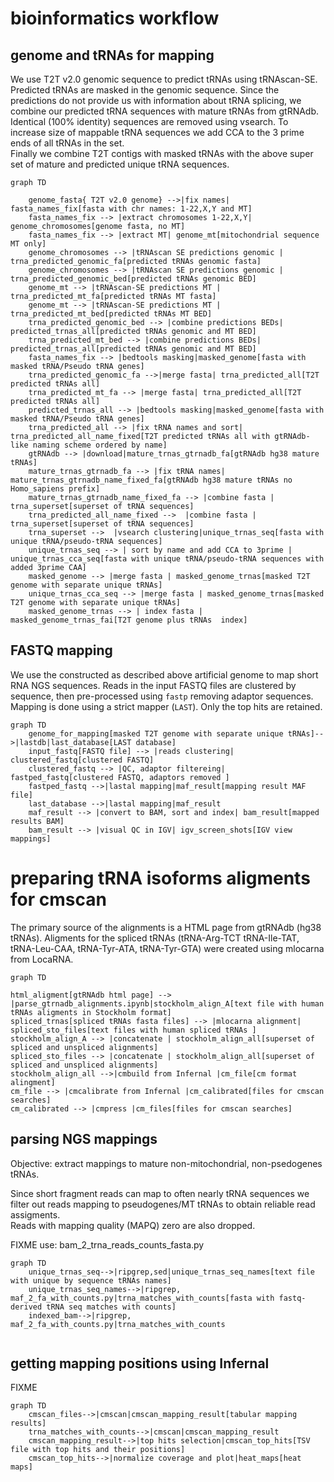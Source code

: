 # bioinformatics workflow


## genome and tRNAs for mapping

We use T2T v2.0 genomic sequence to predict tRNAs using tRNAscan-SE. Predicted tRNAs are masked in the genomic sequence. 
Since the predictions do not provide us with information about tRNA splicing, we combine our predicted tRNA sequences with mature tRNAs from gtRNAdb.
Identical (100% identity) sequences are removed using vsearch.
To increase size of mappable tRNA sequences we add CCA to the 3 prime ends of all tRNAs in the set.  
Finally we combine  T2T contigs with masked tRNAs with the above super set of mature and predicted unique tRNA sequences.

```mermaid
graph TD

    genome_fasta{ T2T v2.0 genome} -->|fix names| fasta_names_fix[fasta with chr names: 1-22,X,Y and MT]
    fasta_names_fix --> |extract chromosomes 1-22,X,Y| genome_chromosomes[genome fasta, no MT]
    fasta_names_fix --> |extract MT| genome_mt[mitochondrial sequence MT only]
    genome_chromosomes --> |tRNAscan SE predictions genomic | trna_predicted_genomic_fa[predicted tRNAs genomic fasta]
    genome_chromosomes --> |tRNAscan SE predictions genomic | trna_predicted_genomic_bed[predicted tRNAs genomic BED]
    genome_mt --> |tRNAscan-SE predictions MT | trna_predicted_mt_fa[predicted tRNAs MT fasta]
    genome_mt --> |tRNAscan-SE predictions MT | trna_predicted_mt_bed[predicted tRNAs MT BED]
    trna_predicted_genomic_bed --> |combine predictions BEDs| predicted_trnas_all[predicted tRNAs genomic and MT BED]
    trna_predicted_mt_bed --> |combine predictions BEDs| predicted_trnas_all[predicted tRNAs genomic and MT BED]
    fasta_names_fix --> |bedtools masking|masked_genome[fasta with masked tRNA/Pseudo tRNA genes]
    trna_predicted_genomic_fa -->|merge fasta| trna_predicted_all[T2T predicted tRNAs all]
    trna_predicted_mt_fa --> |merge fasta| trna_predicted_all[T2T predicted tRNAs all]
    predicted_trnas_all --> |bedtools masking|masked_genome[fasta with masked tRNA/Pseudo tRNA genes]
    trna_predicted_all --> |fix tRNA names and sort| trna_predicted_all_name_fixed[T2T predicted tRNAs all with gtRNAdb-like naming scheme ordered by name]
    gtRNAdb --> |download|mature_trnas_gtrnadb_fa[gtRNAdb hg38 mature tRNAs]
    mature_trnas_gtrnadb_fa --> |fix tRNA names| mature_trnas_gtrnadb_name_fixed_fa[gtRNAdb hg38 mature tRNAs no Homo_sapiens prefix]  
    mature_trnas_gtrnadb_name_fixed_fa --> |combine fasta | trna_superset[superset of tRNA sequences]
    trna_predicted_all_name_fixed -->  |combine fasta | trna_superset[superset of tRNA sequences] 
    trna_superset -->  |vsearch clustering|unique_trnas_seq[fasta with unique tRNA/pseudo-tRNA sequences]
    unique_trnas_seq --> | sort by name and add CCA to 3prime | unique_trnas_cca_seq[fasta with unique tRNA/pseudo-tRNA sequences with added 3prime CAA]
    masked_genome --> |merge fasta | masked_genome_trnas[masked T2T genome with separate unique tRNAs]
    unique_trnas_cca_seq --> |merge fasta | masked_genome_trnas[masked T2T genome with separate unique tRNAs]
    masked_genome_trnas --> | index fasta | masked_genome_trnas_fai[T2T genome plus tRNAs  index]
```
## FASTQ mapping

We use the constructed as described above artificial genome to map short RNA NGS sequences. Reads in the input FASTQ files are clustered by sequence, then pre-processed using ```fastp```
removing adaptor sequences. 
Mapping is done using a strict mapper (```LAST```). Only the top hits are retained.

```mermaid
graph TD
    genome_for_mapping[masked T2T genome with separate unique tRNAs]-->|lastdb|last_database[LAST database]
    input_fastq[FASTQ file] --> |reads clustering| clustered_fastq[clustered FASTQ]
    clustered_fastq --> |QC, adaptor filtereing| fastped_fastq[clustered FASTQ, adaptors removed ]
    fastped_fastq -->|lastal mapping|maf_result[mapping result MAF file]
    last_database -->|lastal mapping|maf_result
    maf_result --> |convert to BAM, sort and index| bam_result[mapped results BAM]
    bam_result --> |visual QC in IGV| igv_screen_shots[IGV view mappings]
```

# preparing tRNA isoforms aligments for cmscan

The primary source of the alignments is a HTML page from gtRNAdb (hg38 tRNAs). Aligments for the spliced tRNAs (tRNA-Arg-TCT
tRNA-Ile-TAT, tRNA-Leu-CAA, tRNA-Tyr-ATA, tRNA-Tyr-GTA) were created using mlocarna from LocaRNA.

```mermaid
graph TD

html_aligment[gtRNAdb html page] --> |parse_gtrnadb_alignments.ipynb|stockholm_align_A[text file with human tRNAs aligments in Stockholm format]
spliced_trnas[spliced tRNAs fasta files] --> |mlocarna alignment| spliced_sto_files[text files with human spliced tRNAs ]
stockholm_align_A --> |concatenate | stockholm_align_all[superset of spliced and unspliced alignments]
spliced_sto_files --> |concatenate | stockholm_align_all[superset of spliced and unspliced alignments]
stockholm_align_all -->|cmbuild from Infernal |cm_file[cm format alingment]
cm_file --> |cmcalibrate from Infernal |cm_calibrated[files for cmscan searches]
cm_calibrated --> |cmpress |cm_files[files for cmscan searches]
```

## parsing NGS mappings

Objective: extract mappings to mature non-mitochondrial, non-psedogenes tRNAs.

Since short fragment reads can map to often nearly tRNA sequences we filter out reads mapping to pseudogenes/MT tRNAs to obtain reliable read assigments.  
Reads with mapping quality (MAPQ) zero are also dropped.

FIXME
use: bam_2_trna_reads_counts_fasta.py

```mermaid
graph TD
    unique_trnas_seq-->|ripgrep,sed|unique_trnas_seq_names[text file with unique by sequence tRNAs names]
    unique_trnas_seq_names-->|ripgrep, maf_2_fa_with_counts.py|trna_matches_with_counts[fasta with fastq-derived tRNA seq matches with counts] 
    indexed_bam-->|ripgrep, maf_2_fa_with_counts.py|trna_matches_with_counts
    
```

## getting mapping positions using Infernal

FIXME 
```mermaid
graph TD
    cmscan_files-->|cmscan|cmscan_mapping_result[tabular mapping results]
    trna_matches_with_counts-->|cmscan|cmscan_mapping_result
    cmscan_mapping_result-->|top hits selection|cmscan_top_hits[TSV file with top hits and their positions]
    cmscan_top_hits-->|normalize coverage and plot|heat_maps[heat maps]
```